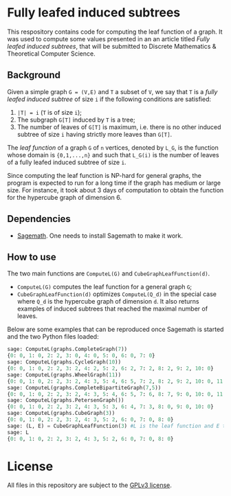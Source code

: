 # Fully leafed induced subtrees

This respository contains code for computing the leaf function of a graph. It
was used to compute some values presented in an an article titled *Fully leafed
induced subtrees*, that will be submitted to Discrete Mathematics & Theoretical
Computer Science.

## Background

Given a simple graph `G = (V,E)` and `T` a subset of `V`, we say that `T` is a
*fully leafed induced subtree* of size `i` if the following conditions are
satisfied:

1. `|T| = i` (`T` is of size `i`);
2. The subgraph `G[T]` induced by `T` is a tree;
3. The number of leaves of `G[T]` is maximum, i.e. there is no other induced
   subtree of size `i` having strictly more leaves than `G[T]`.

The *leaf function* of a graph `G` of `n` vertices, denoted by `L_G`, is the
function whose domain is `{0,1,...,n}` and such that `L_G(i)` is the number of
leaves of a fully leafed induced subtree of size `i`.

Since computing the leaf function is NP-hard for general graphs, the program is
expected to run for a long time if the graph has medium or large size. For
instance, it took about 3 days of computation to obtain the function for
the hypercube graph of dimension 6.

## Dependencies

- [Sagemath](http://www.sagemath.org/). One needs to install Sagemath to make
  it work.

## How to use

The two main functions are `ComputeL(G)` and `CubeGraphLeafFunction(d)`.

- `ComputeL(G)` computes the leaf function for a general graph `G`;
- `CubeGraphLeafFunction(d)` optimizes `ComputeL(Q_d)` in the special case
  where `Q_d` is the hypercube graph of dimension `d`. It also returns examples
  of induced subtrees that reached the maximal number of leaves.

Below are some examples that can be reproduced once Sagemath is started and the
two Python files loaded:

```python
sage: ComputeL(graphs.CompleteGraph(7))
{0: 0, 1: 0, 2: 2, 3: 0, 4: 0, 5: 0, 6: 0, 7: 0}
sage: ComputeL(graphs.CycleGraph(10))
{0: 0, 1: 0, 2: 2, 3: 2, 4: 2, 5: 2, 6: 2, 7: 2, 8: 2, 9: 2, 10: 0}
sage: ComputeL(graphs.WheelGraph(11))
{0: 0, 1: 0, 2: 2, 3: 2, 4: 3, 5: 4, 6: 5, 7: 2, 8: 2, 9: 2, 10: 0, 11: 0}
sage: ComputeL(graphs.CompleteBipartiteGraph(7,5))
{0: 0, 1: 0, 2: 2, 3: 2, 4: 3, 5: 4, 6: 5, 7: 6, 8: 7, 9: 0, 10: 0, 11: 0, 12: 0}
sage: ComputeL(graphs.PetersenGraph())
{0: 0, 1: 0, 2: 2, 3: 2, 4: 3, 5: 3, 6: 4, 7: 3, 8: 0, 9: 0, 10: 0}
sage: ComputeL(graphs.CubeGraph(3))
{0: 0, 1: 0, 2: 2, 3: 2, 4: 3, 5: 2, 6: 0, 7: 0, 8: 0}
sage: (L, E) = CubeGraphLeafFunction(3) #L is the leaf function and E the dictionnary of examples
sage: L
{0: 0, 1: 0, 2: 2, 3: 2, 4: 3, 5: 2, 6: 0, 7: 0, 8: 0}
```

License
=======

All files in this repository are subject to the [GPLv3
license](https://www.gnu.org/licenses/gpl-3.0.en.html).
